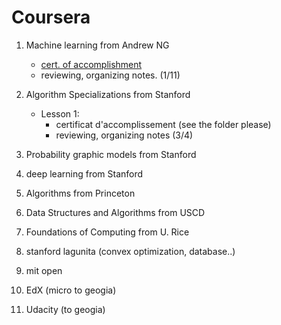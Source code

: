 # Coursera


1. Machine learning from Andrew NG
    - [cert. of accomplishment](https://www.coursera.org/account/accomplishments/certificate/BUX4LZ6BC2TH)
    - reviewing, organizing notes. (1/11)

2. Algorithm Specializations from Stanford
    - Lesson 1:
      - certificat d'accomplissement (see the folder please)
      - reviewing, organizing notes (3/4)

3. Probability graphic models from Stanford

4. deep learning from Stanford

5. Algorithms from Princeton

6. Data Structures and Algorithms from USCD

7. Foundations of Computing from U. Rice

8. stanford lagunita (convex optimization, database..)

9. mit open

10. EdX (micro to geogia)

11. Udacity (to geogia)
